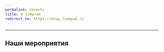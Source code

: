 ```yaml
---
permalink: /events
title: 🌐 События
redirect_to: https://mlug.timepad.ru
---
```



---

## Наши мероприятия

